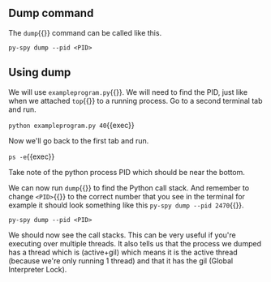## Dump command
The `dump`{{}} command can be called like this.
```
py-spy dump --pid <PID>
```

## Using dump
We will use `exampleprogram.py`{{}}. We will need to find the PID, just like when we attached `top`{{}} to a running process. Go to a second terminal tab and run.

`python exampleprogram.py 40`{{exec}}

Now we'll go back to the first tab and run.

`ps -e`{{exec}} 

Take note of the python process PID which should be near the bottom.

We can now run `dump`{{}} to find the Python call stack. And remember to change `<PID>`{{}} to the correct number that you see in the terminal for example it should look something like this `py-spy dump --pid 2470`{{}}.

`py-spy dump --pid <PID>`

We should now see the call stacks. This can be very useful if you're executing over multiple threads. It also tells us that the process we dumped has a thread which is (active+gil) which means it is the active thread (because we're only running 1 thread) and that it has the gil (Global Interpreter Lock).